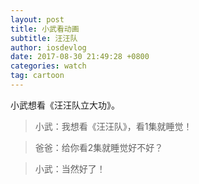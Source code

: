 ```yaml
---
layout: post
title: 小武看动画
subtitle: 汪汪队
author: iosdevlog
date: 2017-08-30 21:49:28 +0800
categories: watch
tag: cartoon
---
```


小武想看《汪汪队立大功》。

> 小武：我想看《汪汪队》，看1集就睡觉！

> 爸爸：给你看2集就睡觉好不好？

> 小武：当然好了！
